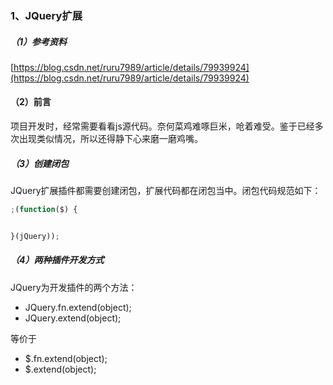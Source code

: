 ### 1、JQuery扩展

##### （1）参考资料

[https://blog.csdn.net/ruru7989/article/details/79939924](https://blog.csdn.net/ruru7989/article/details/79939924)

#### （2）前言

项目开发时，经常需要看看js源代码。奈何菜鸡难啄巨米，呛着难受。鉴于已经多次出现类似情况，所以还得静下心来磨一磨鸡嘴。

##### （3）创建闭包

JQuery扩展插件都需要创建闭包，扩展代码都在闭包当中。闭包代码规范如下：

```js
;(function($) {


}(jQuery));
```

##### （4）两种插件开发方式

JQuery为开发插件的两个方法：

* JQuery.fn.extend\(object\);
* JQuery.extend\(object\);

等价于

* $.fn.extend\(object\);
* $.extend\(object\);



